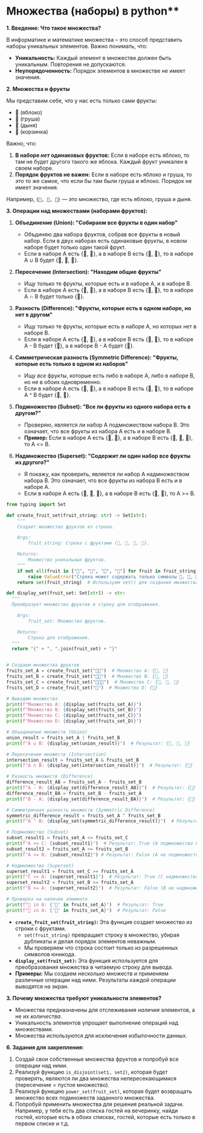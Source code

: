 # Множества (наборы) в python**

**1. Введение: Что такое множества?**

В информатике и математике множества – это способ представить наборы уникальных элементов. Важно понимать, что:

*   **Уникальность:** Каждый элемент в множестве должен быть уникальным. Повторения не допускаются.
*   **Неупорядоченность:** Порядок элементов в множестве не имеет значения.


**2. Множества и фрукты**

Мы представим себе, что у нас есть только сами фрукты:

*   🍎 (яблоко)
*   🍐 (груша)
*   🍉 (дыня)
*   🧺 (корзинка)

Важно, что:

1.  **В наборе *нет* одинаковых фруктов:** Если в наборе есть яблоко, то там не будет другого такого же яблока. Каждый фрукт уникален в своем наборе.
2.  **Порядок фруктов не важен:** Если в наборе есть яблоко и груша, то это то же самое, что если бы там были груша и яблоко. Порядок не имеет значения.

Например, `{🍎, 🍐, 🍉}` — это множество, где есть яблоко, груша и дыня.

**3. Операции над множествами (наборами фруктов):**

1.  **Объединение (Union): "Собираем все фрукты в один набор"**
    *   Объдиняю два набора фруктов, собрав все фрукты в новый набор. Если в двух наборах есть одинаковые фрукты, в новом наборе будет только один такой фрукт.
    *   Если в наборе A есть {🍎, 🍐}, а в наборе B есть {🍐, 🍉}, то в наборе A ∪ B будет {🍎, 🍐, 🍉}.

2.  **Пересечение (Intersection): "Находим общие фрукты"**
    *   Ищу *только* те фрукты, которые есть и в наборе A, и в наборе B.
    *   Если в наборе A есть {🍎, 🍐}, а в наборе B есть {🍐, 🍉}, то в наборе A ∩ B будет только {🍐}.

3.  **Разность (Difference): "Фрукты, которые есть в одном наборе, но нет в другом"**
    *   Ищу *только* те фрукты, которые есть в наборе A, но которых нет в наборе B.
    *   Если в наборе A есть {🍎, 🍐}, а в наборе B есть {🍐, 🍉}, то в наборе A - B будет {🍎}, а в наборе B - A будет {🍉}.

4.  **Симметрическая разность (Symmetric Difference): "Фрукты, которые есть только в одном из наборов"**
    *   Ищу *все* фрукты, которые есть либо в наборе A, либо в наборе B, но не в обоих одновременно.
    *   Если в наборе A есть {🍎, 🍐}, а в наборе B есть {🍐, 🍉}, то в наборе A ^ B будет {🍎, 🍉}.

5.  **Подмножество (Subset): "Все ли фрукты из одного набора есть в другом?"**
    *   Проверяю, является ли набор A подмножеством набора B. Это означает, что все фрукты из набора A есть и в наборе B.
    *   **Пример:** Если в наборе A есть {🍎, 🍐}, а в наборе B есть {🍎, 🍐, 🍉}, то A <= B.

6.  **Надмножество (Superset): "Содержит ли один набор все фрукты из другого?"**
    *   Я покажу, как проверить, является ли набор A надмножеством набора B. Это означает, что все фрукты из набора B есть и в наборе A.
    *   Если в наборе A есть {🍎, 🍐, 🍉}, а в наборе B есть {🍎, 🍐}, то A >= B.



```python
from typing import Set

def create_fruit_set(fruit_string: str) -> Set[str]:
    """
    Создает множество фруктов из строки.

    Args:
        fruit_string: Строка с фруктами (🍎, 🍐, 🍉, 🧺).

    Returns:
        Множество уникальных фруктов.
    """
    if not all(fruit in ["🍎", "🍐", "🍉", "🧺"] for fruit in fruit_string):
        raise ValueError("Строка может содержать только символы 🍎, 🍐, 🍉, 🧺")
    return set(fruit_string)  # Используем set() для создания множества

def display_set(fruit_set: Set[str]) -> str:
  """
  Преобразует множество фруктов в строку для отображения.

    Args:
        fruit_set: Множество фруктов.

    Returns:
        Строка для отображения.
  """
  return "{" + ", ".join(fruit_set) + "}"


# Создаем множества фруктов
fruits_set_A = create_fruit_set("🍎🍐")  # Множество A: {🍎, 🍐}
fruits_set_B = create_fruit_set("🍐🍉")  # Множество B: {🍐, 🍉}
fruits_set_C = create_fruit_set("🍎🍐🍉")  # Множество C: {🍎, 🍐, 🍉}
fruits_set_D = create_fruit_set("🧺")  # Множество D: {🧺}

# Выводим множества
print(f"Множество A: {display_set(fruits_set_A)}")
print(f"Множество B: {display_set(fruits_set_B)}")
print(f"Множество C: {display_set(fruits_set_C)}")
print(f"Множество D: {display_set(fruits_set_D)}")

# Объединение множеств (Union)
union_result = fruits_set_A | fruits_set_B
print(f"A ∪ B: {display_set(union_result)}")  # Результат: {🍎, 🍐, 🍉}

# Пересечение множеств (Intersection)
intersection_result = fruits_set_A & fruits_set_B
print(f"A ∩ B: {display_set(intersection_result)}")  # Результат: {🍐}

# Разность множеств (Difference)
difference_result_AB = fruits_set_A - fruits_set_B
print(f"A - B: {display_set(difference_result_AB)}")  # Результат: {🍎}
difference_result_BA = fruits_set_B - fruits_set_A
print(f"B - A: {display_set(difference_result_BA)}")  # Результат: {🍉}

# Симметричная разность множеств (Symmetric Difference)
symmetric_difference_result = fruits_set_A ^ fruits_set_B
print(f"A ^ B: {display_set(symmetric_difference_result)}")  # Результат: {🍎, 🍉}

# Подмножество (Subset)
subset_result1 = fruits_set_A <= fruits_set_C
print(f"A <= C: {subset_result1}")  # Результат: True (A подмножество C)
subset_result2 = fruits_set_A <= fruits_set_B
print(f"A <= B: {subset_result2}") # Результат: False (A не подмножество B)

# Надмножество (Superset)
superset_result1 = fruits_set_C >= fruits_set_A
print(f"C >= A: {superset_result1}")  # Результат: True (C надмножество A)
superset_result2 = fruits_set_B >= fruits_set_A
print(f"B >= A: {superset_result2}")  # Результат: False (B не надмножество A)

# Проверка на наличие элемента
print(f"🍎 in A: {'🍎' in fruits_set_A}")  # Результат: True
print(f"🍉 in A: {'🍉' in fruits_set_A}")  # Результат: False
```

*   **`create_fruit_set(fruit_string)`:** Эта функция создает множество из строки с фруктами.
    *   `set(fruit_string)` превращает строку в множество, убирая дубликаты и делая порядок элементов неважным.
    *   Мы проверяем что строка состоит только из разрешенных символов юникода.
*   **`display_set(fruit_set)`:** Эта функция используется для преобразования множества в читаемую строку для вывода.
*   **Примеры:** Мы создаем несколько множеств и применяем различные операции над ними. Результаты каждой операции выводятся на экран.

**3. Почему множества требуют уникальности элементов?**

*   Множества предназначены для отслеживания *наличия* элементов, а не их *количества*.
*   Уникальность элементов упрощает выполнение операций над множествами.
*   Множества используются для исключения избыточности данных.

**6. Задания для закрепления:**

1.  Создай свои собственные множества фруктов и попробуй все операции над ними.
2.  Реализуй функцию `is_disjoint(set1, set2)`, которая будет проверять, являются ли два множества непересекающимися (пересечение = пустое множество).
3.  Реализуй функцию `power_set(fruit_set)`, которая будет возвращать множество всех подмножеств заданного множества.
4.  Попробуй применить множества для решения реальной задачи. Например, у тебя есть два списка гостей на вечеринку, найди гостей, которые есть в обоих списках, гостей, которые есть только в первом списке и т.д.

